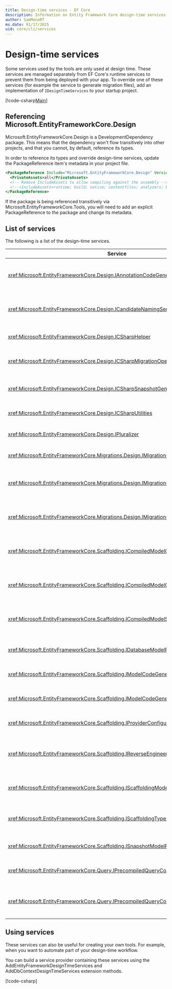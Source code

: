 ```yaml
---
title: Design-time services - EF Core
description: Information on Entity Framework Core design-time services
author: SamMonoRT
ms.date: 01/17/2025
uid: core/cli/services
---
```

# Design-time services

Some services used by the tools are only used at design time. These services are managed separately from EF Core's runtime services to prevent them from being deployed with your app. To override one of these services (for example the service to generate migration files), add an implementation of `IDesignTimeServices` to your startup project.

[!code-csharp[Main](../../../samples/core/Miscellaneous/CommandLine/DesignTimeServices.cs#DesignTimeServices)]

## Referencing Microsoft.EntityFrameworkCore.Design

Microsoft.EntityFrameworkCore.Design is a DevelopmentDependency package. This means that the dependency won't flow transitively into other projects, and that you cannot, by default, reference its types.

In order to reference its types and override design-time services, update the PackageReference item's metadata in your project file.

```xml
<PackageReference Include="Microsoft.EntityFrameworkCore.Design" Version="9.0.0">
  <PrivateAssets>all</PrivateAssets>
  <!-- Remove IncludeAssets to allow compiling against the assembly -->
  <!--<IncludeAssets>runtime; build; native; contentfiles; analyzers; buildtransitive</IncludeAssets>-->
</PackageReference>
```

If the package is being referenced transitively via Microsoft.EntityFrameworkCore.Tools, you will need to add an explicit PackageReference to the package and change its metadata.

## List of services

The following is a list of the design-time services.

Service                                                                              | Description
------------------------------------------------------------------------------------ | -----------
<xref:Microsoft.EntityFrameworkCore.Design.IAnnotationCodeGenerator>                 | Generates the code for corresponding model annotations.
<xref:Microsoft.EntityFrameworkCore.Design.ICandidateNamingService>                  | Generates candidate names for entities and properties.
<xref:Microsoft.EntityFrameworkCore.Design.ICSharpHelper>                            | Helps with generating C# code.
<xref:Microsoft.EntityFrameworkCore.Design.ICSharpMigrationOperationGenerator>       | Generates C# code for migration operations.
<xref:Microsoft.EntityFrameworkCore.Design.ICSharpSnapshotGenerator>                 | Generates C# code for model snapshots.
<xref:Microsoft.EntityFrameworkCore.Design.ICSharpUtilities>                         | C# code generation utilities.
<xref:Microsoft.EntityFrameworkCore.Design.IPluralizer>                              | Pluralizes and singularizes words.
<xref:Microsoft.EntityFrameworkCore.Migrations.Design.IMigrationsCodeGenerator>      | Generates code for a migration.
<xref:Microsoft.EntityFrameworkCore.Migrations.Design.IMigrationsCodeGeneratorSelector> | Selects the appropriate migrations code generator.
<xref:Microsoft.EntityFrameworkCore.Migrations.Design.IMigrationsScaffolder>         | The main class for managing migration files.
<xref:Microsoft.EntityFrameworkCore.Scaffolding.ICompiledModelCodeGenerator>         | Generates code for compiled model metadata.
<xref:Microsoft.EntityFrameworkCore.Scaffolding.ICompiledModelCodeGeneratorSelector> | Selects the appropriate compiled model code generator.
<xref:Microsoft.EntityFrameworkCore.Scaffolding.ICompiledModelScaffolder>            | The main class for scaffolding compiled models.
<xref:Microsoft.EntityFrameworkCore.Scaffolding.IDatabaseModelFactory>               | Creates a database model from a database.
<xref:Microsoft.EntityFrameworkCore.Scaffolding.IModelCodeGenerator>                 | Generates code for a model.
<xref:Microsoft.EntityFrameworkCore.Scaffolding.IModelCodeGeneratorSelector>         | Selects the appropriate model code generator.
<xref:Microsoft.EntityFrameworkCore.Scaffolding.IProviderConfigurationCodeGenerator> | Generates OnConfiguring code.
<xref:Microsoft.EntityFrameworkCore.Scaffolding.IReverseEngineerScaffolder>          | The main class for scaffolding reverse engineered models.
<xref:Microsoft.EntityFrameworkCore.Scaffolding.IScaffoldingModelFactory>            | Creates a model from a database model.
<xref:Microsoft.EntityFrameworkCore.Scaffolding.IScaffoldingTypeMapper>              | Maps database types to .NET types during scaffolding.
<xref:Microsoft.EntityFrameworkCore.Scaffolding.ISnapshotModelProcessor>             | Processes model snapshots.
<xref:Microsoft.EntityFrameworkCore.Query.IPrecompiledQueryCodeGenerator>            | Generates code for precompiled queries.
<xref:Microsoft.EntityFrameworkCore.Query.IPrecompiledQueryCodeGeneratorSelector>    | Selects the appropriate precompiled query code generator.

## Using services

These services can also be useful for creating your own tools. For example, when you want to automate part of your design-time workflow.

You can build a service provider containing these services using the AddEntityFrameworkDesignTimeServices and AddDbContextDesignTimeServices extension methods.

[!code-csharp[](../../../samples/core/Miscellaneous/CommandLine/CustomTools.cs#CustomTools)]
